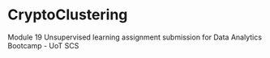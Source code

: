 # CryptoClustering
Module 19 Unsupervised learning assignment submission for Data Analytics Bootcamp - UoT SCS
